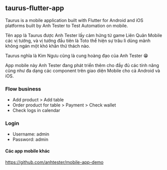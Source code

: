 ## taurus-flutter-app
Taurus is a mobile application built with Flutter for Android and iOS platforms built by Anh Tester to Test Automation on mobile.

Tên app là Taurus được Anh Tester lấy cảm hứng từ game Liên Quân Mobile các vị tướng, và vị tướng đầu tiên là Toto thể hiện sự trâu lì dũng mãnh không ngán một khó khăn thử thách nào.

Taurus nghĩa là Kim Ngưu cũng là cung hoàng đạo của Anh Tester 😁

App mobile này Anh Tester đang phát triển thêm cho đầy đủ các tính năng cũng như đa dạng các component trên giao diện Mobile cho cả Android và iOS.


### Flow business
* Add product > Add table
* Order product for table > Payment > Check wallet
* Check logs in calendar

### Login
- Username: admin
- Password: admin


#### Các app mobile khác
https://github.com/anhtester/mobile-app-demo